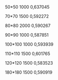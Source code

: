 50*50 1000     0,637045

70*70 1500     0,592272

80*80 2000     0,590267

90*90 1000     0,587851

100*100 1000   0,593939

110*110 1500   0,601765

120*120 1500   0,583523

180*180 1500   0,590919

